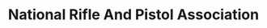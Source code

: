 ---
title: "National Rifle And Pistol Association"
address: "PO Box 9, Blackrock, Co. Dublin"
tel: "+353 (0)12 80 4641"
county: "Dublin"
category: "Clay Pigeon Shooting"
type: "Content"
lat: "53.33510208129883"
lng: "-6.311218738555908"
---